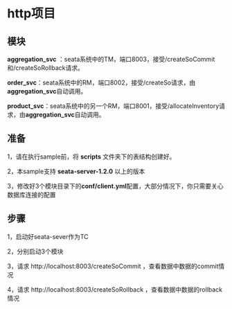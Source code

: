 # http项目

## 模块
**aggregation_svc** ：seata系统中的TM，端口8003，接受/createSoCommit和/createSoRollback请求。

**order_svc**：seata系统中的RM，端口8002，接受/createSo请求，由**aggregation_svc**自动调用。

**product_svc**：seata系统中的另一个RM，端口8001，接受/allocateInventory请求，由**aggregation_svc**自动调用。

## 准备
1，请在执行sample前，将 **scripts** 文件夹下的表结构创建好。

2，本sample支持 **seata-server-1.2.0** 以上的版本

3，修改好3个模块目录下的**conf/client.yml**配置，大部分情况下，你只需要关心数据库连接的配置

## 步骤
1，启动好seata-sever作为TC

2，分别启动3个模块

3，请求 http://localhost:8003/createSoCommit ，查看数据中数据的commit情况

4，请求 http://localhost:8003/createSoRollback ，查看数据中数据的rollback情况

